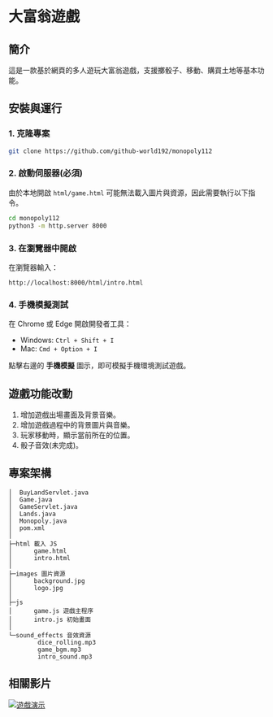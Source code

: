 # 大富翁遊戲

## 簡介

這是一款基於網頁的多人遊玩大富翁遊戲，支援擲骰子、移動、購買土地等基本功能。

## 安裝與運行

### 1. 克隆專案
```sh
git clone https://github.com/github-world192/monopoly112
```

### 2. 啟動伺服器(必須)
由於本地開啟 `html/game.html` 可能無法載入圖片與資源，因此需要執行以下指令。

```sh
cd monopoly112
python3 -m http.server 8000
```

### 3. 在瀏覽器中開啟
在瀏覽器輸入：
```
http://localhost:8000/html/intro.html
```

### 4. 手機模擬測試
在 Chrome 或 Edge 開啟開發者工具：
- Windows: `Ctrl + Shift + I`
- Mac: `Cmd + Option + I`

點擊右邊的 **手機模擬** 圖示，即可模擬手機環境測試遊戲。

## 遊戲功能改動
1. 增加遊戲出場畫面及背景音樂。
2. 增加遊戲過程中的背景圖片與音樂。
3. 玩家移動時，顯示當前所在的位置。
4. 骰子音效(未完成)。

## 專案架構
```
│  BuyLandServlet.java
│  Game.java
│  GameServlet.java
│  Lands.java
│  Monopoly.java
│  pom.xml
│
├─html 載入 JS
│      game.html
│      intro.html
│
├─images 圖片資源
│      background.jpg
│      logo.jpg
│
├─js
│      game.js 遊戲主程序
│      intro.js 初始畫面
│
└─sound_effects 音效資源
        dice_rolling.mp3
        game_bgm.mp3
        intro_sound.mp3
```

## 相關影片
[![遊戲演示](https://img.youtube.com/vi/weRO096sJI4/0.jpg)](https://www.youtube.com/watch?v=weRO096sJI4)
